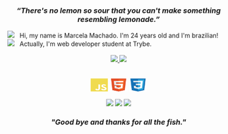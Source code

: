 <h3 align="center"><em> “There's no lemon so sour that you can't make something resembling lemonade.” </em></h3>

<div>
<img height=20em src="https://img.icons8.com/ios/250/FFFFFF/dating-website.png"> &nbsp Hi, my name is Marcela Machado. I'm 24 years old and I'm brazilian!
  <br>
<img height=20em src="https://img.icons8.com/ios/250/FFFFFF/source-code.png"> &nbsp Actually, I'm web developer student at Trybe.
</div>

<br>

<div align="center">
  <a href="https://www.linkedin.com/in/marcelamchdo/" target="_blank"> 
  <img height="180em" src="https://github-readme-stats.vercel.app/api?username=marcelamchdo&show_icons=true&theme=react&include_all_commits=true&count_private=true"/>
  <img height="180em" src="https://github-readme-stats.vercel.app/api/top-langs/?username=marcelamchdo&layout=compact&langs_count=7&theme=react"/></a>
</div>

<br>

 <div style="display: inline_block" align="center"><br>
  <img align="center" height="30" width="40" src="https://raw.githubusercontent.com/devicons/devicon/master/icons/javascript/javascript-plain.svg">
<!--   <img align="center" alt="Laura-Ts" height="30" width="40" src="https://raw.githubusercontent.com/devicons/devicon/master/icons/typescript/typescript-plain.svg"> -->
<!--   <img align="center" alt="Laura-React" height="30" width="40" src="https://raw.githubusercontent.com/devicons/devicon/master/icons/react/react-original.svg"> -->
  <img align="center" height="30" width="40" src="https://raw.githubusercontent.com/devicons/devicon/master/icons/html5/html5-original.svg">
  <img align="center" height="30" width="40" src="https://raw.githubusercontent.com/devicons/devicon/master/icons/css3/css3-original.svg">
<!--   <img align="center" alt="Laura-Python" height="30" width="40" src="https://raw.githubusercontent.com/devicons/devicon/master/icons/python/python-original.svg"> --> 
</div>

<br>

<div align="center"> 
  <a href="https://www.instagram.com/marcelamchdo/" target="_blank"><img src="https://img.shields.io/badge/-Instagram-%23E4405F?style=for-the-badge&logo=instagram&logoColor=white" target="_blank"></a>
 	<a href="https://twitter.com/endma_" target="_blank"><img src="https://img.shields.io/badge/Twitter-1DA1F2?style=for-the-badge&logo=twitter&logoColor=white" target="_blank"></a>
  <a href="https://www.linkedin.com/in/marcelamchdo/" target="_blank"><img src="https://img.shields.io/badge/-LinkedIn-%230077B5?style=for-the-badge&logo=linkedin&logoColor=white" target="_blank"></a> 
</div>

<h3 align="center"><em>"Good bye and thanks for all the fish."</h3>
